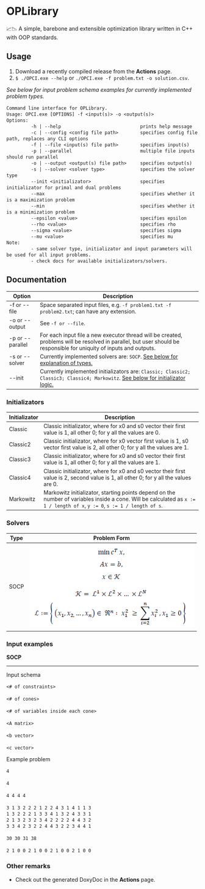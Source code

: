 # OPLibrary

📈📉 A simple, barebone and extensible optimization library written in C++ with OOP standards.

## Usage

1. Download a recently compiled release from the **Actions** page.
2. `$ ./OPCI.exe --help` or `./OPCI.exe -f problem.txt -o solution.csv`.

_See below for input problem schema examples for currently implemented problem types._

```plain
Command line interface for OPLibrary.
Usage: OPCI.exe [OPTIONS] -f <input(s)> -o <output(s)>
Options:
         -h | --help                             prints help message
         -c | --config <config file path>        specifies config file path, replaces any CLI options
         -f | --file <input(s) file path>        specifies input(s)
         -p | --parallel                         multiple file inputs should run parallel
         -o | --output <output(s) file path>     specifies output(s)
         -s | --solver <solver type>             specifies the solver type
         --init <initializator>                  specifies initializator for primal and dual problems
         --max                                   specifies whether it is a maximization problem
         --min                                   specifies whether it is a minimization problem
         --epsilon <value>                       specifies epsilon
         --rho <value>                           specifies rho
         --sigma <value>                         specifies sigma
         --mu <value>                            specifies mu
Note:
         - same solver type, initializator and input parameters will be used for all input problems.
         - check docs for available initializators/solvers.
```

## Documentation

| Option | Description |
| ----------- | ----------- |
| -f or --file | Space separated input files, e.g. `-f problem1.txt -f problem2.txt`; can have any extension. |
| -o or --output | See `-f or --file`. |
| -p or --parallel | For each input file a new executor thread will be created, problems will be resolved in parallel, but user should be responsible for uniquity of inputs and outputs. |
| -s or --solver | Currently implemented solvers are: `SOCP`. [See below for explanation of types.](#solvers)  |
| --init | Currently implemented initializators are: `Classic; Classic2; Classic3; Classic4; Markowitz`. [See below for initializator logic.](#initializators) |

### Initializators

| Initializator | Description |
| ----------- | ----------- |
| Classic | Classic initializator, where for x0 and s0 vector their first value is 1, all other 0; for y all the values are 0. |
| Classic2 | Classic initializator, where for x0 vector first value is 1, s0 vector first value is 2, all other 0; for y all the values are 1. |
| Classic3 | Classic initializator, where for x0 and s0 vector their first value is 1, all other 0; for y all the values are 1. |
| Classic4 | Classic initializator, where for x0 and s0 vector their first value is 2, second value is 1, all other 0; for y all the values are 0. |
| Markowitz | Markowitz initializator, starting points depend on the number of variables inside a cone. Will be calculated as `x := 1 / length of x`, `y := 0`, `s := 1 / length of s`. |

### Solvers

| Type | Problem Form |
| ----------- | ----------- |
| SOCP | ![SOCP Problem Form](Description/SOCP_form.png)  |

### Input examples

**SOCP**

---

Input schema

```plain
<# of constraints>

<# of cones>

<# of variables inside each cone>

<A matrix>

<b vector>

<c vector>
```

Example problem

```plain
4

4

4 4 4 4

3 1 3 2 2 2 1 2 2 4 3 1 4 1 1 3
1 3 2 2 2 1 3 3 4 1 3 2 4 3 3 1
2 1 3 2 3 2 3 4 2 2 2 2 4 4 3 2
3 3 4 2 3 2 2 4 4 3 2 2 3 4 4 1

30 30 31 38

2 1 0 0 2 1 0 0 2 1 0 0 2 1 0 0
```

### Other remarks

- Check out the generated DoxyDoc in the **Actions** page.
